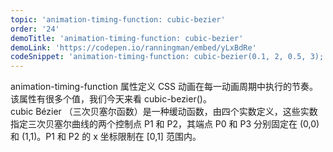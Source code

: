 ```yaml
---
topic: 'animation-timing-function: cubic-bezier'
order: '24'
demoTitle: 'animation-timing-function: cubic-bezier'
demoLink: 'https://codepen.io/ranningman/embed/yLxBdRe'
codeSnippet: 'animation-timing-function: cubic-bezier(0.1, 2, 0.5, 3);'
---
```


animation-timing-function 属性定义 CSS 动画在每一动画周期中执行的节奏。  
该属性有很多个值，我们今天来看 cubic-bezier()。  
cubic Bézier （三次贝塞尔函数）是一种缓动函数，由四个实数定义，这些实数指定三次贝塞尔曲线的两个控制点 P1 和 P2，其端点 P0 和 P3 分别固定在 (0,0) 和 (1,1)。P1 和 P2 的 x 坐标限制在 [0,1] 范围内。
